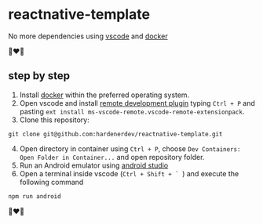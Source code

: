 # reactnative-template

No more dependencies using [vscode](https://code.visualstudio.com/) and [docker](https://www.docker.com/)

📱❤️🐋

## step by step

1. Install [docker](https://docs.docker.com/engine/install/) within the preferred operating system.
2. Open vscode and install [remote development plugin](https://marketplace.visualstudio.com/items?itemName=ms-vscode-remote.vscode-remote-extensionpack) typing `Ctrl + P` and pasting `ext install ms-vscode-remote.vscode-remote-extensionpack`.
3. Clone this repository:
```
git clone git@github.com:hardenerdev/reactnative-template.git
```
4. Open directory in container using `Ctrl + P`, choose `Dev Containers: Open Folder in Container...` and open repository folder.
5. Run an Android emulator using [android studio](https://developer.android.com/studio)
6. Open a terminal inside vscode (``Ctrl + Shift + ` ``) and execute the following command

```bash
npm run android
```

📱❤️🐋

